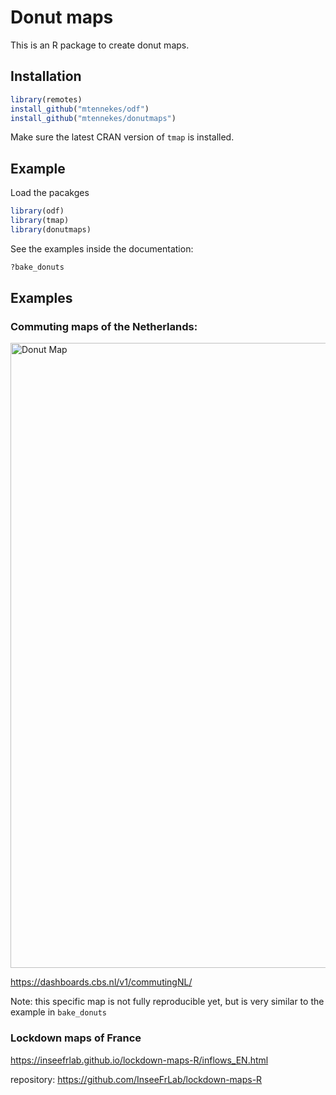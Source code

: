 # Donut maps

This is an R package to create donut maps.

## Installation

```r
library(remotes)
install_github("mtennekes/odf")
install_github("mtennekes/donutmaps")
```

Make sure the latest CRAN version of `tmap` is installed.

## Example

Load the pacakges

```r
library(odf)
library(tmap)
library(donutmaps)
```

See the examples inside the documentation:

```r
?bake_donuts
```

## Examples

### Commuting maps of the Netherlands: 

<img src="https://user-images.githubusercontent.com/2444081/113439621-37575500-93eb-11eb-8d77-09016751b3c4.png" alt="Donut Map" width="1000px"/>

https://dashboards.cbs.nl/v1/commutingNL/

Note: this specific map is not fully reproducible yet, but is very similar to the example in `bake_donuts`

### Lockdown maps of France

https://inseefrlab.github.io/lockdown-maps-R/inflows_EN.html

repository: https://github.com/InseeFrLab/lockdown-maps-R



